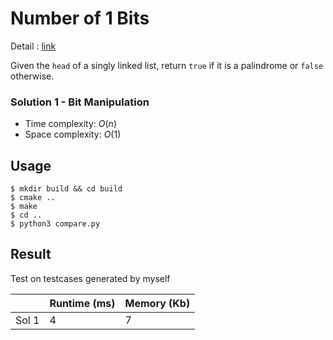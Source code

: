 # Number of 1 Bits
Detail : [link](https://leetcode.com/problems/number-of-1-bits/)

Given the `head` of a singly linked list, return `true` if it is a palindrome or `false` otherwise.

### Solution 1 - Bit Manipulation
* Time complexity: $O(n)$
* Space complexity: $O(1)$

## Usage
```shell
$ mkdir build && cd build
$ cmake ..
$ make
$ cd ..
$ python3 compare.py
```

## Result
Test on testcases generated by myself

|       | Runtime (ms) | Memory (Kb) |
|-------|--------------|-------------|
| Sol 1 | 4            | 7           |